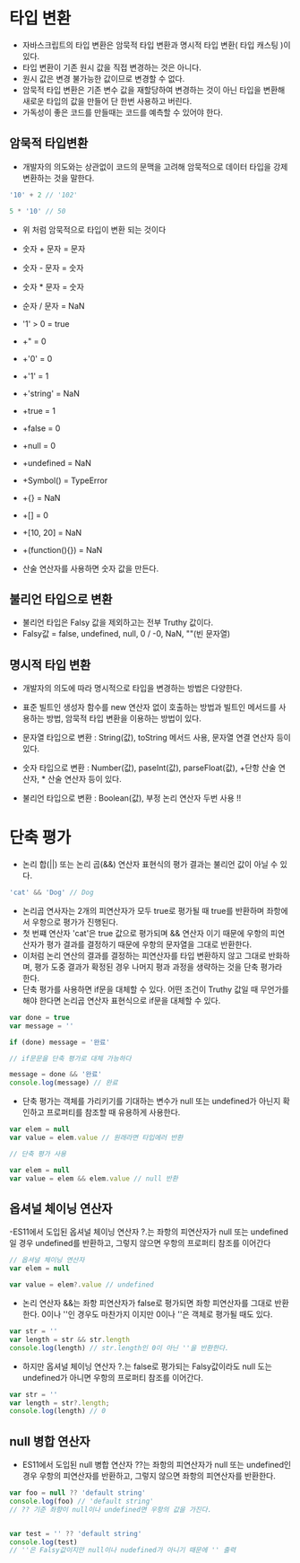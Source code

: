 # 타입 변환
- 자바스크립트의 타입 변환은 암묵적 타입 변환과 명시적 타입 변환( 타입 캐스팅 )이 있다.
- 타입 변환이 기존 원시 값을 직접 변경하는 것은 아니다.
- 원시 값은 변경 불가능한 값이므로 변경할 수 없다.
- 암묵적 타입 변환은 기존 변수 값을 재할당하여 변경하는 것이 아닌 타입을 변환해 새로운 타입의 값을 만들어 단 한번 사용하고 버린다.
- 가독성이 좋은 코드를 만들때는 코드를 예측할 수 있어야 한다.


## 암묵적 타입변환
- 개발자의 의도와는 상관없이 코드의 문맥을 고려해 암묵적으로 데이터 타입을 강제 변환하는 것을 말한다.
```javascript
'10' + 2 // '102'

5 * '10' // 50
```
- 위 처럼 암묵적으로 타입이 변환 되는 것이다

- 숫자 + 문자 = 문자
- 숫자 - 문자 = 숫자
- 숫자 * 문자 = 숫자
- 순자 / 문자 = NaN
- '1' > 0 = true
- +" = 0
- +'0' = 0
- +'1' = 1
- +'string' = NaN
- +true = 1
- +false = 0
- +null = 0
- +undefined = NaN
- +Symbol() = TypeError
- +{} = NaN
- +[] = 0
- +[10, 20] = NaN
- +(function(){}) = NaN
- 산술 연산자를 사용하면 숫자 값을 만든다.

## 불리언 타입으로 변환
- 불리언 타입은 Falsy 값을 제외하고는 전부 Truthy 값이다.
- Falsy값 = false, undefined, null, 0 / -0, NaN, ""(빈 문자열)

## 명시적 타입 변환
- 개발자의 의도에 따라 명시적으로 타입을 변경하는 방법은 다양한다.
- 표준 빌트인 생성자 함수를 new 연산자 없이 호출하는 방법과 빌트인 메서드를 사용하는 방법, 암묵적 타입 변환을 이용하는 방법이 있다.

- 문자열 타입으로 변환 : String(값), toString 메서드 사용, 문자열 연결 연산자 등이 있다.
- 숫자 타입으로 변환 : Number(값), paseInt(값), parseFloat(값), +단항 산술 연산자, * 산술 연산자 등이 있다.
- 불리언 타입으로 변환 : Boolean(값), 부정 논리 연산자 두번 사용 !!

# 단축 평가
- 논리 합(||) 또는 논리 곱(&&) 연산자 표현식의 평가 결과는 불리언 값이 아닐 수 있다. 
```javascript
'cat' && 'Dog' // Dog
```
- 논리곱 연사자는 2개의 피연산자가 모두 true로 평가될 때 true를 반환하며 좌항에서 우항으로 평가가 진행된다.
- 첫 번쨰 연산자 'cat'은 true 값으로 평가되며 && 연산자 이기 때문에 우항의 피연산자가 평가 결과를 결정하기 때문에 우항의 문자열을 그대로 반환한다.
- 이처럼 논리 연산의 결과를 결정하는 피연산자를 타입 변환하지 않고 그대로 반화하며, 평가 도중 결과가 확정된 경우 나머지 평과 과정을 생략하는 것을 단축 평가라 한다.
- 단축 평가를 사용하면 if문을 대체할 수 있다. 어떤 조건이 Truthy 값일 때 무언가를 해야 한다면 논리곱 연산자 표현식으로 if문을 대체할 수 있다.

```javascript
var done = true
var message = ''

if (done) message = '완료'

// if문문을 단축 평가로 대체 가능하다

message = done && '완료'
console.log(message) // 완료
```

- 단축 평가는 객체를 가리키기를 기대하는 변수가 null 또는 undefined가 아닌지 확인하고 프로퍼티를 참조할 때 유용하게 사용한다.

```javascript
var elem = null
var value = elem.value // 원래라면 타입에러 반환

// 단축 평가 사용

var elem = null
var value = elem && elem.value // null 반환
```

## 옵셔널 체이닝 연산자
-ES11에서 도입된 옵셔널 체이닝 연산자 ?.는 좌항의 피연산자가 null 또는 undefined일 경우 undefined를 반환하고, 그렇지 않으면 우항의 프로퍼티 참조를 이어간다

```javascript
// 옵셔널 체이닝 연산자
var elem = null

var value = elem?.value // undefined


```

- 논리 연산자 &&는 좌항 피연산자가 false로 평가되면 좌항 피연산자를 그대로 반환한다. 0이나 ''인 경우도 마찬가지 이지만 0이나 ''은 객체로 평가될 때도 있다.

```javascript
var str = ''
var length = str && str.length
console.log(length) // str.length인 0이 아닌 ''을 반환한다.
```

- 하지만 옵셔널 체이닝 연산자 ?.는 false로 평가되는 Falsy값이라도 null 도는 undefined가 아니면 우항의 프로퍼티 참조를 이어간다.

```javascript
var str = ''
var length = str?.length;
console.log(length) // 0
```

## null 병합 연산자
- ES11에서 도입된 null 병합 연산자 ??는 좌항의 피연산자가 null 또는 undefined인 경우 우항의 피연산자를 반환하고, 그렇지 않으면 좌항의 피연산자를 반환한다. 

```javascript
var foo = null ?? 'default string'
console.log(foo) // 'default string'
// ?? 기준 좌항이 null이나 undefined면 우항의 값을 가진다.


var test = '' ?? 'default string'
console.log(test)
// ''은 Falsy값이지만 null이나 nudefined가 아니기 때문에 '' 출력

```